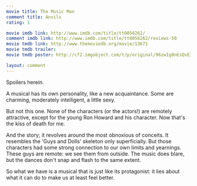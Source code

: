 ```yaml
---
movie title: The Music Man
comment title: Anvils
rating: 1

movie imdb link: http://www.imdb.com/title/tt0056262/
comment imdb link: http://www.imdb.com/title/tt0056262/reviews-50
movie tmdb link: http://www.themoviedb.org/movie/13671
movie tmdb trailer: 
movie tmdb poster: http://cf2.imgobject.com/t/p/original/96zwIg8nEsQvEIyWi7lsyUkyRvQ.jpg

layout: comment
---
```


Spoilers herein.

A musical has its own personality, like a new acquaintance. Some are charming, moderately intelligent, a little sexy.

But not this one. None of the characters (or the actors!) are remotely attractive, except for the young Ron Howard and his character. Now that's the kiss of death for me.

And the story; it revolves around the most obnoxious of conceits. It resembles the 'Guys and Dolls' skeleton only superficially. But those characters had some strong connection to our own limits and yearnings. These guys are remote: we see them from outside. The music does blare, but the dances don't snap and flash to the same extent. 

So what we have is a musical that is just like its protagonist: it lies about what it can do to make us at least feel better.